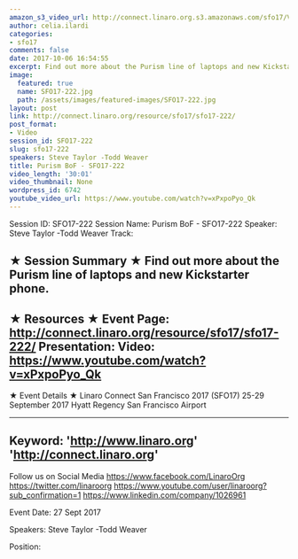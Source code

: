 ```yaml
---
amazon_s3_video_url: http://connect.linaro.org.s3.amazonaws.com/sfo17/Videos/SFO17-222%20Purism%20BoF.mp4
author: celia.ilardi
categories:
- sfo17
comments: false
date: 2017-10-06 16:54:55
excerpt: Find out more about the Purism line of laptops and new Kickstarter phone.
image:
  featured: true
  name: SFO17-222.jpg
  path: /assets/images/featured-images/SFO17-222.jpg
layout: post
link: http://connect.linaro.org/resource/sfo17/sfo17-222/
post_format:
- Video
session_id: SFO17-222
slug: sfo17-222
speakers: Steve Taylor -Todd Weaver
title: Purism BoF - SFO17-222
video_length: '30:01'
video_thumbnail: None
wordpress_id: 6742
youtube_video_url: https://www.youtube.com/watch?v=xPxpoPyo_Qk
---
```


Session ID: SFO17-222
Session Name: Purism BoF - SFO17-222
Speaker: Steve Taylor -Todd Weaver
Track: 


★ Session Summary ★
Find out more about the Purism line of laptops and new Kickstarter phone.
---------------------------------------------------
★ Resources ★
Event Page: http://connect.linaro.org/resource/sfo17/sfo17-222/
Presentation: 
Video: https://www.youtube.com/watch?v=xPxpoPyo_Qk
 ---------------------------------------------------

★ Event Details ★
Linaro Connect San Francisco 2017 (SFO17)
25-29 September 2017
Hyatt Regency San Francisco Airport

---------------------------------------------------
Keyword: 
'http://www.linaro.org'
'http://connect.linaro.org'
---------------------------------------------------
Follow us on Social Media
https://www.facebook.com/LinaroOrg
https://twitter.com/linaroorg
https://www.youtube.com/user/linaroorg?sub_confirmation=1
https://www.linkedin.com/company/1026961

Event Date: 27 Sept 2017

Speakers: Steve Taylor -Todd Weaver

Position: